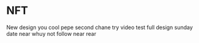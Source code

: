 # NFT
New design 
you
cool pepe
second chane
try video test
full design
sunday date near
whuy
not
follow
near
rear
